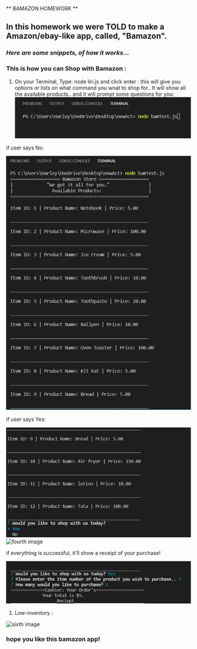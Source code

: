 ** BAMAZON HOMEWORK **

## In this homework we were TOLD to make a Amazon/ebay-like app, called, "Bamazon".

### *Here are some snippets, of how it works...*

### This is how you can Shop with Bamazon :

1. On your Terminal, Type: node liri.js and click enter :
this will give you options or lists on what command you wnat to shop for..
It will show all the available products..
and it will prompt some questions for you:
![first image](./assets/step1.PNG)

if user says No:

![second image](./assets/step2.PNG)

if user says Yes:

![third image](./assets/step2.1.PNG)
![fourth image](./assets/step3.PNG)

if everything is successful, it'll show a receipt of your purchase!

![fifth image](./assets/step4-5.PNG)

1. Low-inventory :

![sixth image](./assets/images/lowInventory.PNG)

### hope you like this bamazon app!
